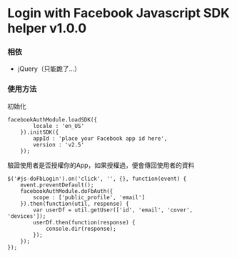 # Login with Facebook Javascript SDK helper v1.0.0

### 相依

* jQuery（只能跪了...）

### 使用方法

初始化

```
facebookAuthModule.loadSDK({
		locale : 'en_US'
	}).initSDK({
		appId : 'place your Facebook app id here',
		version : 'v2.5'
	});
```

驗證使用者是否授權你的App，如果授權過，便會傳回使用者的資料

```
$('#js-doFbLogin').on('click', '', {}, function(event) {
	event.preventDefault();
	facebookAuthModule.doFbAuth({
		scope : ['public_profile', 'email']
	}).then(function(util, response) {
		var userDf = util.getUser(['id', 'email', 'cover', 'devices']);
		userDf.then(function(response) {
			console.dir(response);
		});
	});
});
``` 